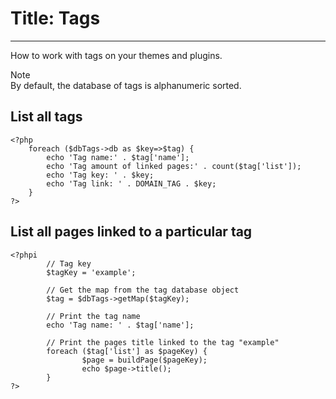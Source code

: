 # Title: Tags
<!-- Position: 6 -->
---
How to work with tags on your themes and plugins.

<div class="note">
<div class="title">Note</div>
By default, the database of tags is alphanumeric sorted.
</div>

## List all tags
```
<?php
	foreach ($dbTags->db as $key=>$tag) {
		echo 'Tag name:' . $tag['name'];
		echo 'Tag amount of linked pages:' . count($tag['list']);
		echo 'Tag key: ' . $key;
		echo 'Tag link: ' . DOMAIN_TAG . $key;
	}
?>
```

## List all pages linked to a particular tag
```
<?phpi
        // Tag key
        $tagKey = 'example';

        // Get the map from the tag database object
        $tag = $dbTags->getMap($tagKey);

        // Print the tag name
        echo 'Tag name: ' . $tag['name'];

        // Print the pages title linked to the tag "example"
        foreach ($tag['list'] as $pageKey) {
                $page = buildPage($pageKey);
                echo $page->title();
        }
?>
```

